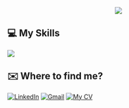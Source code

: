 <p align="center">
  <a href="https://github.com/mahmoud-salah">
    <img src="https://readme-typing-svg.demolab.com/?lines=Hey%2C+this+is+Mahmoud+%F0%9F%91%8B;Mobile+Developer+(iOS+%26+Android);ITI+Graduate;Electrical+Engineering+Background;Always+Learning&center=true&width=500&height=45&color=00BFFF&vCenter=true&size=22">
  </a>
</p>

## 💻 My Skills
<p align="left">
  <img src="https://skillicons.dev/icons?i=swift,apple,firebase,kotlin,java,c,cpp,git,github,linkedin,vscode,mysql,androidstudio,postman"/>
</p>

## ✉️ Where to find me?

[![LinkedIn](https://img.shields.io/badge/LinkedIn-0077B5?style=for-the-badge&logo=linkedin&logoColor=white)](https://www.linkedin.com/in/mahmoudsalah-md)
[![Gmail](https://img.shields.io/badge/Gmail-D14836?style=for-the-badge&logo=gmail&logoColor=white)](mailto:mahmouud.salah2@gmail.com)
[![My CV](https://img.shields.io/badge/My%20CV-000000?style=for-the-badge)](https://drive.google.com/file/d/10damPUxMWFIh4Q19rgjx3bhJp4QTpu-y/view?usp=sharing)

